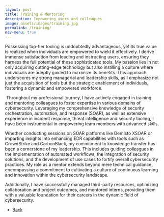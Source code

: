 ```yaml
---
layout: post
title: Training & Mentoring
description: Empowering users and colleagues
image: assets/images/training.jpg
permalink: /training/
nav-menu: true
---
```



Possessing top-tier tooling is undoubtedly advantageous, yet its true value is realized when individuals are empowered to wield it effectively. I derive immense satisfaction from leading and instructing users, ensuring they harness the full potential of these sophisticated tools. My passion lies in not only acquiring cutting-edge technology but also instilling a culture where individuals are adeptly guided to maximize its benefits. This approach underscores my strong managerial and leadership skills, as I emphasize not just the acquisition of tools but the strategic enablement of individuals, fostering a dynamic and empowered workforce.

<span class="image left"><img src="../assets/images/trainingslides.jpg" alt=""/></span> Throughout my professional journey, I have actively engaged in training and mentoring colleagues to foster expertise in various domains of cybersecurity. Leveraging my comprehensive knowledge of security orchestration, automation, and response (SOAR), as well as extensive experience in incident response, threat intelligence and security tooling, I have been instrumental in empowering team members with advanced skills. 

<p> Whether conducting sessions on SOAR platforms like Demisto XSOAR or imparting insights into enhancing EDR capabilities with tools such as CrowdStrike and CarbonBlack, my commitment to knowledge transfer has been a cornerstone of my leadership. This includes guiding colleagues in the implementation of automated workflows, the integration of security solutions, and the development of use cases to fortify overall cybersecurity practices. My role as a mentor extends beyond mere technical guidance, encompassing a commitment to cultivating a culture of continuous learning and innovation within the cybersecurity landscape. </p>

Additionally, I have successfully managed third-party resources, optimizing collaboration and project outcomes, and mentored interns, providing them with a valuable foundation for their careers in the dynamic field of cybersecurity.   

<ul class="actions">
<li><a href="https://malcom327.github.io//mbcybernetics/" class="button next scrolly">Back</a></li>
</ul>
